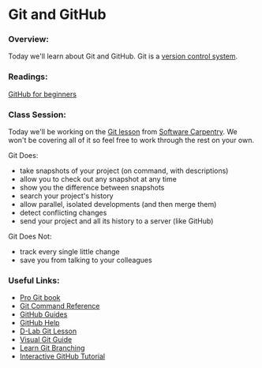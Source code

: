 # Git and GitHub

### Overview:

Today we'll learn about Git and GitHub.
Git is a [version control system](https://git-scm.com/book/en/v2/Getting-Started-About-Version-Control).

### Readings:

[GitHub for beginners](http://readwrite.com/2013/09/30/understanding-github-a-journey-for-beginners-part-1)

### Class Session:

Today we'll be working on the [Git lesson](http://swcarpentry.github.io/git-novice/)
from [Software Carpentry](http://software-carpentry.org/).
We won't be covering all of it so feel free to work through the rest
on your own.

Git Does:

- take snapshots of your project (on command, with descriptions)
- allow you to check out any snapshot at any time
- show you the difference between snapshots
- search your project's history
- allow parallel, isolated developments (and then merge them)
- detect conflicting changes
- send your project and all its history to a server (like GitHub)

Git Does Not:

- track every single little change
- save you from talking to your colleagues

### Useful Links:

- [Pro Git book](https://git-scm.com/book/en/v2)
- [Git Command Reference](http://git-scm.com/docs)
- [GitHub Guides](https://guides.github.com/)
- [GitHub Help](https://help.github.com/)
- [D-Lab Git Lesson](https://github.com/dlab-berkeley/git-fundamentals)
- [Visual Git Guide](http://marklodato.github.io/visual-git-guide/index-en.html)
- [Learn Git Branching](http://pcottle.github.io/learnGitBranching/)
- [Interactive GitHub Tutorial](https://try.github.io/levels/1/challenges/1)
